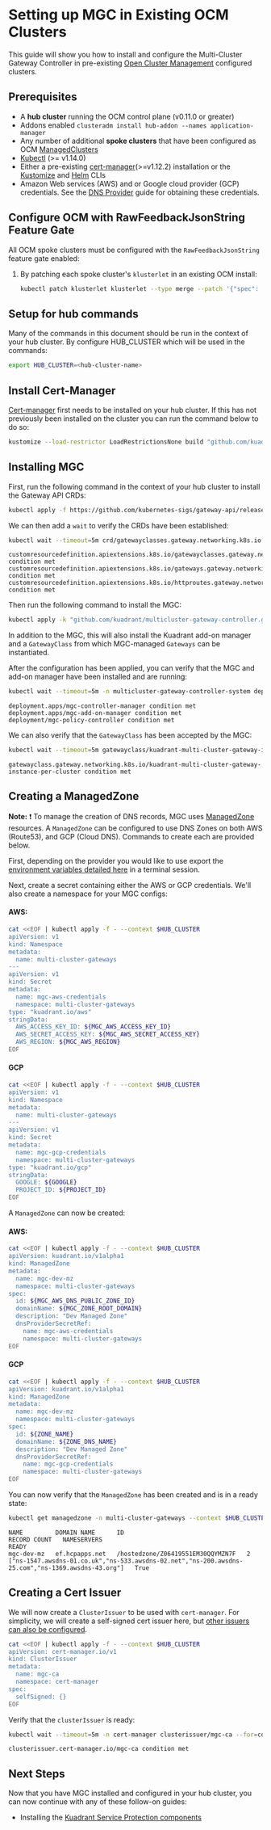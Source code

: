 # Setting up MGC in Existing OCM Clusters

This guide will show you how to install and configure the Multi-Cluster Gateway Controller in pre-existing [Open Cluster Management](https://open-cluster-management.io/) configured clusters.

## Prerequisites

- A **hub cluster** running the OCM control plane (v0.11.0 or greater)
- Addons enabled `clusteradm install hub-addon --names application-manager`
- Any number of additional **spoke clusters** that have been configured as OCM [ManagedClusters](https://open-cluster-management.io/concepts/managedcluster/)
- [Kubectl](https://kubernetes.io/docs/tasks/tools/#kubectl) (>= v1.14.0)
- Either a pre-existing [cert-manager](https://cert-manager.io/)(>=v1.12.2) installation or the [Kustomize](https://kubectl.docs.kubernetes.io/installation/kustomize/) and [Helm](https://helm.sh/docs/intro/quickstart/#install-helm) CLIs
- Amazon Web services (AWS) and or Google cloud provider (GCP) credentials. See the [DNS Provider](../dnspolicy/dns-provider.md) guide for obtaining these credentials.

## Configure OCM with RawFeedbackJsonString Feature Gate

All OCM spoke clusters must be configured with the `RawFeedbackJsonString` feature gate enabled:

1. By patching each spoke cluster's `klusterlet` in an existing OCM install:

    ```bash
    kubectl patch klusterlet klusterlet --type merge --patch '{"spec": {"workConfiguration": {"featureGates": [{"feature": "RawFeedbackJsonString", "mode": "Enable"}]}}}' --context <EACH_SPOKE_CLUSTER>
    ```

## Setup for hub commands
Many of the commands in this document should be run in the context of your hub cluster.
By configure HUB_CLUSTER which will be used in the commands:

```bash
export HUB_CLUSTER=<hub-cluster-name>
```

## Install Cert-Manager
[Cert-manager](https://cert-manager.io/) first needs to be installed on your hub cluster. If this has not previously been installed on the cluster you can run the command below to do so:

```bash
kustomize --load-restrictor LoadRestrictionsNone build "github.com/kuadrant/multicluster-gateway-controller.git/config/mgc-install-guide/cert-manager?ref=release-0.2" --enable-helm | kubectl apply -f - --context $HUB_CLUSTER
```

## Installing MGC

First, run the following command in the context of your hub cluster to install the Gateway API CRDs:

```bash
kubectl apply -f https://github.com/kubernetes-sigs/gateway-api/releases/download/v1.0.0/standard-install.yaml --context $HUB_CLUSTER
```

We can then add a `wait` to verify the CRDs have been established:

```bash
kubectl wait --timeout=5m crd/gatewayclasses.gateway.networking.k8s.io crd/gateways.gateway.networking.k8s.io crd/httproutes.gateway.networking.k8s.io --for=condition=Established --context $HUB_CLUSTER
```

```
customresourcedefinition.apiextensions.k8s.io/gatewayclasses.gateway.networking.k8s.io condition met
customresourcedefinition.apiextensions.k8s.io/gateways.gateway.networking.k8s.io condition met
customresourcedefinition.apiextensions.k8s.io/httproutes.gateway.networking.k8s.io condition met
```

Then run the following command to install the MGC:

```bash
kubectl apply -k "github.com/kuadrant/multicluster-gateway-controller.git/config/mgc-install-guide?ref=release-0.2" --context $HUB_CLUSTER
```

In addition to the MGC, this will also install the Kuadrant add-on manager and a `GatewayClass` from which MGC-managed `Gateways` can be instantiated.

After the configuration has been applied, you can verify that the MGC and add-on manager have been installed and are running:

```bash
kubectl wait --timeout=5m -n multicluster-gateway-controller-system deployment/mgc-controller-manager deployment/mgc-add-on-manager deployment/mgc-policy-controller --for=condition=Available --context $HUB_CLUSTER
```
```
deployment.apps/mgc-controller-manager condition met
deployment.apps/mgc-add-on-manager condition met
deployment/mgc-policy-controller condition met
```

We can also verify that the `GatewayClass` has been accepted by the MGC:

```bash
kubectl wait --timeout=5m gatewayclass/kuadrant-multi-cluster-gateway-instance-per-cluster --for=condition=Accepted --context $HUB_CLUSTER
```
```
gatewayclass.gateway.networking.k8s.io/kuadrant-multi-cluster-gateway-instance-per-cluster condition met
```

## Creating a ManagedZone

**Note:** :exclamation: To manage the creation of DNS records, MGC uses [ManagedZone](../managed-zone.md) resources. A `ManagedZone` can be configured to use DNS Zones on both AWS (Route53), and GCP (Cloud DNS). Commands to create each are provided below. 

First, depending on the provider you would like to use export the [environment variables detailed here](https://docs.kuadrant.io/getting-started/#config) in a terminal session.

Next, create a secret containing either the AWS or GCP credentials. We'll also create a namespace for your MGC configs:

#### AWS:
```bash
cat <<EOF | kubectl apply -f - --context $HUB_CLUSTER
apiVersion: v1
kind: Namespace
metadata:
  name: multi-cluster-gateways
---
apiVersion: v1
kind: Secret
metadata:
  name: mgc-aws-credentials
  namespace: multi-cluster-gateways
type: "kuadrant.io/aws"
stringData:
  AWS_ACCESS_KEY_ID: ${MGC_AWS_ACCESS_KEY_ID}
  AWS_SECRET_ACCESS_KEY: ${MGC_AWS_SECRET_ACCESS_KEY}
  AWS_REGION: ${MGC_AWS_REGION}
EOF
```
#### GCP
```bash
cat <<EOF | kubectl apply -f - --context $HUB_CLUSTER
apiVersion: v1
kind: Namespace
metadata:
  name: multi-cluster-gateways
---
apiVersion: v1
kind: Secret
metadata:
  name: mgc-gcp-credentials
  namespace: multi-cluster-gateways
type: "kuadrant.io/gcp"
stringData:
  GOOGLE: ${GOOGLE}
  PROJECT_ID: ${PROJECT_ID}
EOF
```

A `ManagedZone` can now be created:

#### AWS:

```bash
cat <<EOF | kubectl apply -f - --context $HUB_CLUSTER
apiVersion: kuadrant.io/v1alpha1
kind: ManagedZone
metadata:
  name: mgc-dev-mz
  namespace: multi-cluster-gateways
spec:
  id: ${MGC_AWS_DNS_PUBLIC_ZONE_ID}
  domainName: ${MGC_ZONE_ROOT_DOMAIN}
  description: "Dev Managed Zone"
  dnsProviderSecretRef:
    name: mgc-aws-credentials
    namespace: multi-cluster-gateways
EOF
```
#### GCP

```bash
cat <<EOF | kubectl apply -f - --context $HUB_CLUSTER
apiVersion: kuadrant.io/v1alpha1
kind: ManagedZone
metadata:
  name: mgc-dev-mz
  namespace: multi-cluster-gateways
spec:
  id: ${ZONE_NAME}
  domainName: ${ZONE_DNS_NAME}
  description: "Dev Managed Zone"
  dnsProviderSecretRef:
    name: mgc-gcp-credentials
    namespace: multi-cluster-gateways
EOF
```

You can now verify that the `ManagedZone` has been created and is in a ready state:

```bash
kubectl get managedzone -n multi-cluster-gateways --context $HUB_CLUSTER
```
```
NAME         DOMAIN NAME      ID                                  RECORD COUNT   NAMESERVERS                                                                                         READY
mgc-dev-mz   ef.hcpapps.net   /hostedzone/Z06419551EM30QQYMZN7F   2              ["ns-1547.awsdns-01.co.uk","ns-533.awsdns-02.net","ns-200.awsdns-25.com","ns-1369.awsdns-43.org"]   True
```

## Creating a Cert Issuer

We will now create a `ClusterIssuer` to be used with `cert-manager`. For simplicity, we will create a self-signed cert issuer here, but [other issuers can also be configured](https://cert-manager.io/docs/configuration/).

```bash
cat <<EOF | kubectl apply -f - --context $HUB_CLUSTER
apiVersion: cert-manager.io/v1
kind: ClusterIssuer
metadata:
  name: mgc-ca
  namespace: cert-manager
spec:
  selfSigned: {}
EOF
```

Verify that the `clusterIssuer` is ready:

```bash
kubectl wait --timeout=5m -n cert-manager clusterissuer/mgc-ca --for=condition=Ready --context $HUB_CLUSTER
```
```
clusterissuer.cert-manager.io/mgc-ca condition met
```

## Next Steps

Now that you have MGC installed and configured in your hub cluster, you can now continue with any of these follow-on guides:

- Installing the [Kuadrant Service Protection components](./service-protection-installation.md)